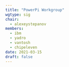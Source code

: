 ```yaml
---
title: "PowerPi Workgroup"
wgtype: sig
chair:
  - alexeystepanov
members:
  - ibm
  - yadro
  - vantosh
  - chipeleven
date: 2021-03-15
draft: false
---
```

